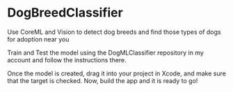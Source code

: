 # DogBreedClassifier
Use CoreML and Vision to detect dog breeds and find those types of dogs for adoption near you

Train and Test the model using the DogMLClassifier repository in my account and follow the instructions there.

Once the model is created, drag it into your project in Xcode, and make sure that the target is checked. 
Now, build the app and it is ready to go!
